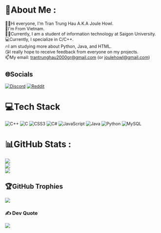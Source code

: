 # 💫About Me :
🙋‍♂️Hi everyone, I'm Tran Trung Hau A.K.A Joule Howl.  
🤩I'm From Vietnam.  
🧑‍🎓Currently, I am a student of information technology at Saigon University.  
💻Currently, I specialize in C/C++.  
🔥I am studying more about Python, Java, and HTML.  
😘I really hope to receive feedback from everyone on my projects.  
📫My email: trantrunghau2000gr@gmail.com (or joulehowl@gmail.com)  
## 🌐Socials
[![Discord](https://img.shields.io/badge/Discord-%237289DA.svg?logo=discord&logoColor=white)](htttps://discord.gg/joulehowl) [![Reddit](https://img.shields.io/badge/Reddit-%23FF4500.svg?logo=Reddit&logoColor=white)](https://reddit.com/user/joulehowl) 

# 💻Tech Stack
![C++](https://img.shields.io/badge/c++-%2300599C.svg?style=for-the-badge&logo=c%2B%2B&logoColor=white) ![C](https://img.shields.io/badge/c-%2300599C.svg?style=for-the-badge&logo=c&logoColor=white) ![CSS3](https://img.shields.io/badge/css3-%231572B6.svg?style=for-the-badge&logo=css3&logoColor=white) ![C#](https://img.shields.io/badge/c%23-%23239120.svg?style=for-the-badge&logo=c-sharp&logoColor=white) ![JavaScript](https://img.shields.io/badge/javascript-%23323330.svg?style=for-the-badge&logo=javascript&logoColor=%23F7DF1E) ![Java](https://img.shields.io/badge/java-%23ED8B00.svg?style=for-the-badge&logo=java&logoColor=white) ![Python](https://img.shields.io/badge/python-3670A0?style=for-the-badge&logo=python&logoColor=ffdd54) ![MySQL](https://img.shields.io/badge/mysql-%2300f.svg?style=for-the-badge&logo=mysql&logoColor=white)
# 📊GitHub Stats :
![](https://github-readme-stats.vercel.app/api?username=joule-howl&theme=radical&hide_border=false&include_all_commits=false&count_private=false)<br/>
![](https://github-readme-streak-stats.herokuapp.com/?user=joule-howl&theme=radical&hide_border=false)<br/>
![](https://github-readme-stats.vercel.app/api/top-langs/?username=joule-howl&theme=radical&hide_border=false&include_all_commits=false&count_private=false&layout=compact)

## 🏆GitHub Trophies
![](https://github-trophies.vercel.app/?username=joule-howl&theme=radical&no-frame=false&no-bg=false&margin-w=4)

### ✍️ Dev Quote
![](https://quotes-github-readme.vercel.app/api?type=horizontal&theme=radical)
